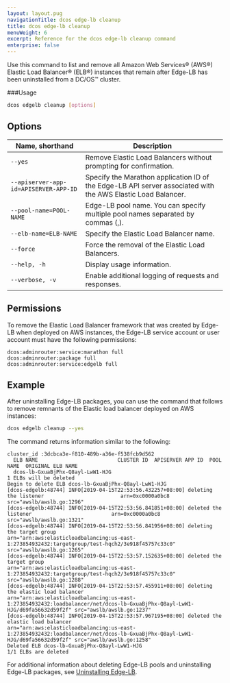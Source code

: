 ```yaml
---
layout: layout.pug
navigationTitle: dcos edge-lb cleanup
title: dcos edge-lb cleanup
menuWeight: 6
excerpt: Reference for the dcos edge-lb cleanup command
enterprise: false
---
```


Use this command to list and remove all Amazon Web Services&reg; (AWS&reg;) Elastic Load Balancer&reg; (ELB&reg;) instances that remain after Edge-LB has been uninstalled from a DC/OS&trade; cluster.

###Usage

```bash
dcos edgelb cleanup [options]
```

## Options

| Name, shorthand | Description |
|---------|-------------|
| `--yes` | Remove Elastic Load Balancers without prompting for confirmation. |
| `--apiserver-app-id=APISERVER-APP-ID` | Specify the Marathon application ID of the Edge-LB API server associated with the AWS Elastic Load Balancer. |
| `--pool-name=POOL-NAME` | Edge-LB pool name. You can specify multiple pool names separated by commas (,). |
| `--elb-name=ELB-NAME` | Specify the Elastic Load Balancer name. |
| `--force` | Force the removal of the Elastic Load Balancers. |
| `--help, -h`    | Display usage information. |
| `--verbose, -v` | Enable additional logging of requests and responses. |

## Permissions
To remove the Elastic Load Balancer framework that was created by Edge-LB when deployed on AWS instances, the Edge-LB service account or user account must have the following permissions:

```
dcos:adminrouter:service:marathon full
dcos:adminrouter:package full
dcos:adminrouter:service:edgelb full
```

## Example
After uninstalling Edge-LB packages, you can use the command that follows to remove remnants of the Elastic load balancer deployed on AWS instances:

```bash
dcos edgelb cleanup --yes
```

The command returns information similar to the following:

```
cluster_id :3dcbca3e-f810-489b-a36e-f538fcb9d562
  ELB NAME                          CLUSTER ID  APISERVER APP ID  POOL NAME  ORIGINAL ELB NAME
  dcos-lb-GxuaBjPhx-Q8ayl-LwW1-HJG
1 ELBs will be deleted
Begin to delete ELB dcos-lb-GxuaBjPhx-Q8ayl-LwW1-HJG
[dcos-edgelb:48744] INFO[2019-04-15T22:53:56.432257+08:00] deleting the listener                         arn=0xc0000a0bc8 src="awslb/awslb.go:1296"
[dcos-edgelb:48744] INFO[2019-04-15T22:53:56.841851+08:00] deleted the listener                          arn=0xc0000a0bc8 src="awslb/awslb.go:1321"
[dcos-edgelb:48744] INFO[2019-04-15T22:53:56.841956+08:00] deleting the target group                     arn="arn:aws:elasticloadbalancing:us-east-1:273854932432:targetgroup/test-hqch2/3e918f45757c33c0" src="awslb/awslb.go:1265"
[dcos-edgelb:48744] INFO[2019-04-15T22:53:57.152635+08:00] deleted the target group                      arn="arn:aws:elasticloadbalancing:us-east-1:273854932432:targetgroup/test-hqch2/3e918f45757c33c0" src="awslb/awslb.go:1288"
[dcos-edgelb:48744] INFO[2019-04-15T22:53:57.455911+08:00] deleting the elastic load balancer            arn="arn:aws:elasticloadbalancing:us-east-1:273854932432:loadbalancer/net/dcos-lb-GxuaBjPhx-Q8ayl-LwW1-HJG/d69fa56632d59f2f" src="awslb/awslb.go:1237"
[dcos-edgelb:48744] INFO[2019-04-15T22:53:57.967195+08:00] deleted the elastic load balancer             arn="arn:aws:elasticloadbalancing:us-east-1:273854932432:loadbalancer/net/dcos-lb-GxuaBjPhx-Q8ayl-LwW1-HJG/d69fa56632d59f2f" src="awslb/awslb.go:1258"
Deleted ELB dcos-lb-GxuaBjPhx-Q8ayl-LwW1-HJG
1/1 ELBs are deleted
```

For additional information about deleting Edge-LB pools and uninstalling Edge-LB packages, see [Uninstalling Edge-LB](../../../how-to-tasks/uninstalling/).

